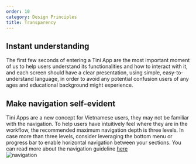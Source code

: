 ```yaml
---
order: 10
category: Design Principles
title: Transparency
---
```


## Instant understanding

The first few seconds of entering a Tini App are the most important moment of us to help users understand its functionalities and how to interact with it, and each screen should have a clear presentation, using simple, easy-to-understand language, in order to avoid any potential confusion users of any ages and educational background might experience.

## Make navigation self-evident

Tini Apps are a new concept for Vietnamese users, they may not be familiar with the navigation. To help users have intuitively feel where they are in the workflow, the recommended maximum navigation depth is three levels. In case more than three levels, consider leveraging the bottom menu or progress bar to enable horizontal navigation between your sections. You can read more about the navigation guideline [here](/docs/design/guideline/navigation-en) <br />
<img className="img-basic" src="https://salt.tikicdn.com/ts/social/03/b3/e5/c7bdf880a5699915f0abd87f352834ca.png" alt="navigation" />
